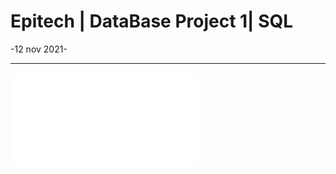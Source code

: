 # Epitech | DataBase Project 1| SQL
-12 nov 2021-

----------------------------------------------
![Alt text](TP_Harry_potter_WEB_dev_SQL.pdf?raw=true "TP")